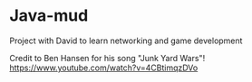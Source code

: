 # Java-mud
Project with David to learn networking and game development

Credit to Ben Hansen for his song "Junk Yard Wars"!
https://www.youtube.com/watch?v=4CBtimqzDVo

